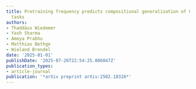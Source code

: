 ```yaml
---
title: Pretraining frequency predicts compositional generalization of CLIP on real-world
  tasks
authors:
- Thaddäus Wiedemer
- Yash Sharma
- Ameya Prabhu
- Matthias Bethge
- Wieland Brendel
date: '2025-01-01'
publishDate: '2025-07-26T22:54:25.006047Z'
publication_types:
- article-journal
publication: '*arXiv preprint arXiv:2502.18326*'
---
```


